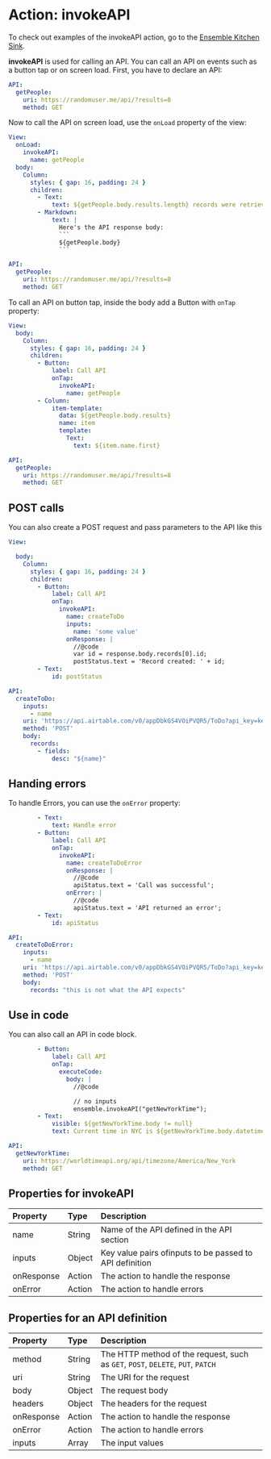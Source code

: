 # Action: invokeAPI


To check out examples of the invokeAPI action, go to the [Ensemble Kitchen Sink](https://studio.ensembleui.com/app/e24402cb-75e2-404c-866c-29e6c3dd7992/screen/e546b0d8-3220-4217-bd5c-181118154073).

**invokeAPI** is used for calling an API. You can call an API on events such as a button tap or on screen load. First, you have to declare an API:

```yaml
API:
  getPeople:
    uri: https://randomuser.me/api/?results=8
    method: GET
```

Now to call the API on screen load, use the `onLoad` property of the view:

```yaml
View:
  onLoad:
    invokeAPI:
      name: getPeople
  body:
    Column:
      styles: { gap: 16, padding: 24 }
      children:
        - Text:
            text: ${getPeople.body.results.length} records were retrieved from API
        - Markdown:
            text: |
              Here's the API response body:
              ```
              ${getPeople.body}
              ```

API:
  getPeople:
    uri: https://randomuser.me/api/?results=8
    method: GET
```

To call an API on button tap, inside the body add a Button with `onTap` property:

```yaml
View:
  body:
    Column:
      styles: { gap: 16, padding: 24 }
      children:
        - Button:
            label: Call API
            onTap:
              invokeAPI:
                name: getPeople
        - Column:
            item-template:
              data: ${getPeople.body.results}
              name: item
              template:
                Text:
                  text: ${item.name.first}

API:
  getPeople:
    uri: https://randomuser.me/api/?results=8
    method: GET
```

## POST calls

You can also create a POST request and pass parameters to the API like this

```yaml
View:

  body:
    Column:
      styles: { gap: 16, padding: 24 }
      children:
        - Button:
            label: Call API
            onTap:
              invokeAPI:
                name: createToDo
                inputs:
                  name: 'some value'
                onResponse: |
                  //@code
                  var id = response.body.records[0].id;
                  postStatus.text = 'Record created: ' + id;
        - Text:
            id: postStatus

API:
  createToDo:
    inputs:
      - name
    uri: 'https://api.airtable.com/v0/appDbkGS4VOiPVQR5/ToDo?api_key=keyyWz426zsnMKavb'
    method: 'POST'
    body:
      records:
        - fields:
            desc: "${name}"
```

## Handing errors

To handle Errors, you can use the `onError` property:

```yaml
        - Text:
            text: Handle error
        - Button:
            label: Call API
            onTap:
              invokeAPI:
                name: createToDoError
                onResponse: |
                  //@code
                  apiStatus.text = 'Call was successful';
                onError: |
                  //@code
                  apiStatus.text = 'API returned an error';
        - Text:
            id: apiStatus

API:
  createToDoError:
    inputs:
      - name
    uri: 'https://api.airtable.com/v0/appDbkGS4VOiPVQR5/ToDo?api_key=keyyWz426zsnMKavb'
    method: 'POST'
    body:
      records: "this is not what the API expects"
```

## Use in code

You can also call an API in code block.

```yaml
        - Button:
            label: Call API
            onTap:
              executeCode:
                body: |
                  //@code

                  // no inputs
                  ensemble.invokeAPI("getNewYorkTime");
        - Text:
            visible: ${getNewYorkTime.body != null}
            text: Current time in NYC is ${getNewYorkTime.body.datetime}

API:
  getNewYorkTime:
    uri: https://worldtimeapi.org/api/timezone/America/New_York
    method: GET
```

## Properties for invokeAPI

| Property | Type | Description |
| :------- | :--- | :---------- |
| name     | String  | Name of the API defined in the API section |
| inputs   | Object  | Key value pairs ofinputs to be passed to API definition |
| onResponse | Action  | The action to handle the response   |
| onError    | Action  | The action to handle errors         |

## Properties for an API definition

| Property | Type | Description |
| :------- | :--- | :---------- |
| method     | String  | The HTTP method of the request, such as `GET`, `POST`, `DELETE`, `PUT`, `PATCH`     |
| uri        | String  | The URI for the request             |
| body       | Object  | The request body                    |
| headers    | Object  | The headers for the request         |
| onResponse | Action  | The action to handle the response   |
| onError    | Action  | The action to handle errors         |
| inputs     | Array   | The input values                    |
